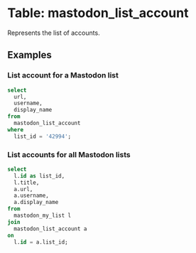 # Table: mastodon_list_account

Represents the list of accounts.

## Examples

### List account for a Mastodon list

```sql
select
  url,
  username,
  display_name
from
  mastodon_list_account
where
  list_id = '42994';
```

### List accounts for all Mastodon lists

```sql
select
  l.id as list_id,
  l.title,
  a.url,
  a.username,
  a.display_name
from
  mastodon_my_list l
join
  mastodon_list_account a
on
  l.id = a.list_id;
```
